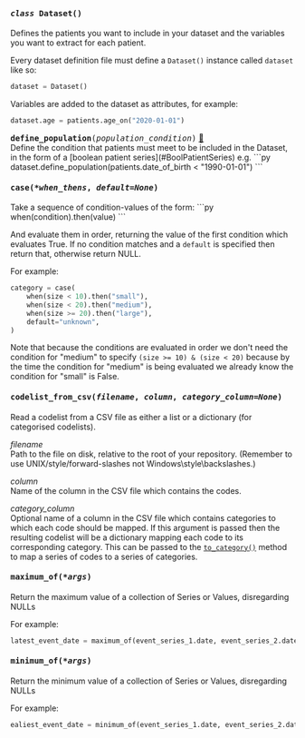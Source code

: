 <h4 class="attr-heading" id="Dataset" data-toc-label="Dataset" markdown>
  <tt><em>class</em> <strong>Dataset</strong>()</tt>
</h4>

<div markdown="block" class="indent">
Defines the patients you want to include in your dataset and the variables you want
to extract for each patient.

Every dataset definition file must define a `Dataset()` instance called `dataset`
like so:
```py
dataset = Dataset()
```

Variables are added to the dataset as attributes, for example:
```py
dataset.age = patients.age_on("2020-01-01")
```
<div class="attr-heading" id="Dataset.define_population">
  <tt><strong>define_population</strong>(<em>population_condition</em>)</tt>
  <a class="headerlink" href="#Dataset.define_population" title="Permanent link">🔗</a>
</div>
<div markdown="block" class="indent">
Define the condition that patients must meet to be included in the Dataset, in
the form of a [boolean patient series](#BoolPatientSeries) e.g.
```py
dataset.define_population(patients.date_of_birth < "1990-01-01")
```
</div>

</div>



<h4 class="attr-heading" id="case" data-toc-label="case" markdown>
  <tt><strong>case</strong>(<em>*when_thens</em>, <em>default=None</em>)</tt>
</h4>
<div markdown="block" class="indent">
Take a sequence of condition-values of the form:
```py
when(condition).then(value)
```

And evaluate them in order, returning the value of the first condition which
evaluates True. If no condition matches and a `default` is specified then return
that, otherwise return NULL.

For example:
```py
category = case(
    when(size < 10).then("small"),
    when(size < 20).then("medium"),
    when(size >= 20).then("large"),
    default="unknown",
)
```

Note that because the conditions are evaluated in order we don't need the condition
for "medium" to specify `(size >= 10) & (size < 20)` because by the time the
condition for "medium" is being evaluated we already know the condition for "small"
is False.
</div>



<h4 class="attr-heading" id="codelist_from_csv" data-toc-label="codelist_from_csv" markdown>
  <tt><strong>codelist_from_csv</strong>(<em>filename</em>, <em>column</em>, <em>category_column=None</em>)</tt>
</h4>
<div markdown="block" class="indent">
Read a codelist from a CSV file as either a list or a dictionary (for categorised
codelists).

_filename_<br>
Path to the file on disk, relative to the root of your repository. (Remember to use
UNIX/style/forward-slashes not Windows\style\backslashes.)

_column_<br>
Name of the column in the CSV file which contains the codes.

_category_column_<br>
Optional name of a column in the CSV file which contains categories to which each
code should be mapped. If this argument is passed then the resulting codelist will
be a dictionary mapping each code to its corresponding category. This can be passed
to the [`to_category()`](#CodePatientSeries.to_category) method to map a series of
codes to a series of categories.
</div>



<h4 class="attr-heading" id="maximum_of" data-toc-label="maximum_of" markdown>
  <tt><strong>maximum_of</strong>(<em>*args</em>)</tt>
</h4>
<div markdown="block" class="indent">
Return the maximum value of a collection of Series or Values, disregarding NULLs

For example:
```py
latest_event_date = maximum_of(event_series_1.date, event_series_2.date, "2001-01-01")
```
</div>



<h4 class="attr-heading" id="minimum_of" data-toc-label="minimum_of" markdown>
  <tt><strong>minimum_of</strong>(<em>*args</em>)</tt>
</h4>
<div markdown="block" class="indent">
Return the minimum value of a collection of Series or Values, disregarding NULLs

For example:
```py
ealiest_event_date = minimum_of(event_series_1.date, event_series_2.date, "2001-01-01")
```
</div>

